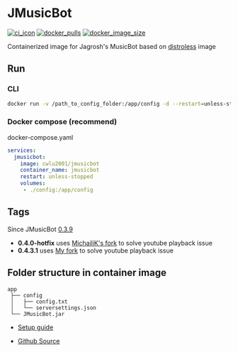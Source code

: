 # JMusicBot
[![ci_icon]][ci_link] [![docker_pulls]][docker_link] [![docker_image_size]][docker_link]

Containerized image for Jagrosh's MusicBot based on [distroless](https://github.com/GoogleContainerTools/distroless) image

## Run
### CLI
```bash
docker run -v /path_to_config_folder:/app/config -d --restart=unless-stopped --name=jmusicbot cwlu2001/jmusicbot
```

### Docker compose (recommend)
docker-compose.yaml
```yaml
services:
  jmusicbot:
    image: cwlu2001/jmusicbot
    container_name: jmusicbot
    restart: unless-stopped
    volumes:
     - ./config:/app/config
```

## Tags
Since JMusicBot [0.3.9](https://github.com/jagrosh/MusicBot/releases/tag/0.3.9)
+ **0.4.0-hotfix** uses [MichailiK's fork](https://github.com/MichailiK/MusicBot/releases) to solve youtube playback issue
+ **0.4.3.1** uses [My fork](https://github.com/cwlu2001/MusicBot) to solve youtube playback issue

## Folder structure in container image
```
app
 ├── config
 │   ├── config.txt
 │   └── serversettings.json
 └── JMusicBot.jar
```

+ [Setup guide](https://jmusicbot.com/)

+ [Github Source](https://github.com/cwlu2001/docker-jmusicbot)

<!-- badge -->

[ci_icon]: https://github.com/cwlu2001/docker-build/actions/workflows/jmusicbot.yml/badge.svg
[ci_link]: https://github.com/cwlu2001/docker-build/actions/workflows/jmusicbot.yml
[docker_pulls]: https://img.shields.io/docker/pulls/cwlu2001/jmusicbot?logo=docker
[docker_image_size]: https://img.shields.io/docker/image-size/cwlu2001/jmusicbot?logo=docker
[docker_link]: https://hub.docker.com/r/cwlu2001/jmusicbot
